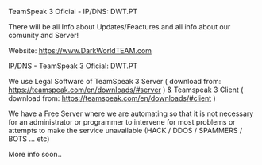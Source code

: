 
  TeamSpeak 3 Oficial - IP/DNS: DWT.PT


  There will be all Info about Updates/Feactures and all info about our comunity and Server!

  Website: https://www.DarkWorldTEAM.com

  IP/DNS - TeamSpeak 3 Oficial:  DWT.PT

  We use Legal Software of TeamSpeak 3 Server ( download from: https://teamspeak.com/en/downloads/#server ) & Teamspeak 3 Client ( download from: https://teamspeak.com/en/downloads/#client )

  We have a Free Server where we are automating so that it is not necessary for an administrator or programmer to intervene for most problems or attempts to make the service unavailable (HACK / DDOS / SPAMMERS / BOTS ... etc)

More info soon..

